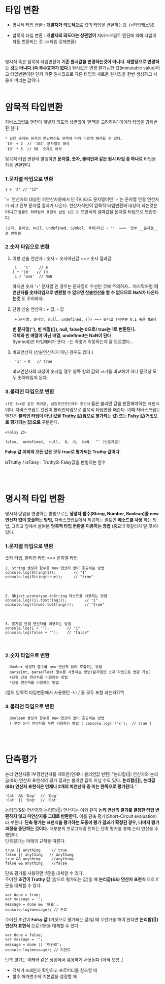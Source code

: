 타입 변환
===================

- 명시적 타입 변환 : __개발자가 의도적으로__ 값의 타입을 변환하는것. (=타입캐스팅)

- 암묵적 타입 변환 : __개발자의 의도아는 상관없이__ 자바스크립트 엔진에 의해 타입이 자동 변환되는 것. (=타입 강제변환)
<br/>

명시적 혹은 암묵적 타입변환이 __기존 원시값을 변경하는것이 아니다. 재할당으로 변경하는 것도 아니다.(즉 부수효과가 없다.)__ 원시값은 변경 불가능한 값(immutable value)이고 타입변환이란 단지 기존 원시값으로 다른 타입의 새로운 원시값을 한번 생성하고 사용후 버리는 값이다.
<br/>
<br/>

# 암묵적 타입변환

자바스크립트 엔진이 개발자 의도와 상관없이 '문맥을 고려하여' 데이터 타입을 강제변환 한다.

    * 같은 숫자와 문자의 만남이어도 문맥에 따라 다르게 해석될 수 있다.   
    '10' + 2  // '102' 문자열로 해석   
    '10' * 5  // 50  숫자로 해석   

암묵적 타입 변환이 발생하면 __문자열, 숫자, 불리언과 같은 원시 타입 중 하나로__ 타입을 자동 변환한다.
<br/>

### 1.문자열 타입으로 변환

    1 + '2' // "12"

'+' 연산자의 대상인 피연산자중에서 단 하나라도 문자열이면 '+'는 문자열 연결 연산자가 되고 전부 문자열 결과가 나온다.
연산자식만이 암묵적 타입변환의 대상이 되는것은 아니고 `템플릿 리터럴의 표현식 삽입 ${}` 도 표현식의 결과값을 문자열 타입으로 변환한다.

    (숫자, 불리언, null, undefined, Symbol, 객체)타입 + ''  ==>  전부 __문자열__ 로 변환됌

### 2.숫자 타입으로 변환

1. 이항 산술 연산자 : 숫자 + 숫자아닌값  ==> 숫자 결과값

        1 - '1'    // 0
       1 * '10'   // 10
        1 / 'one'  // NaN

    하지만 숫자 '+' 문자열 인 경우는 문자열이 우선인 것에 주의하자...
    마지막처럼 __피연산자를 숫자타입으로 변환할 수 없으면 산술연산을 할 수 없으므로 NaN가 나온다는것__ 도 주의하자.

2. 단항 산술 연산자 :  + 값, - 값

        +(문자열, 불리언, null, undefined, {}) ==> 숫자값 (대부분 0,1 혹은 NaN)

    __빈 문자열(‘’), 빈 배열([]), null, false는 0으로/ true는 1로 변환된다.__    
    __객체와 빈 배열이 아닌 배열, undefined는 NaN이 된다__    
    Symbol()은 타입에러가 뜬다. -는 어떻게 작동하는지 잘 모르겠다...

3. 비교연산자 (산술연산자가 아닌 경우도 있다.)

        '1' > 0   // true

    비교연산자의 대상이 숫자일 경우 양쪽 항의 값의 크기를 비교해야 하니 문맥상 모두 숫자타입이 된다.

### 3.불리언 타입으로 변환
`if문 for문 같은 제어문, 삼항조건연산자의 조건식` 들은 불리언 값을 반환해야하는 표현식이다. 자바스크립트 엔진이 불리언타입으로 암묵적 타입변환 해준다.
이때 자바스크립트 엔진은 __불리언 타입이 아닌 값을 Truthy 값(참으로 평가되는 값) 또는 Falsy 값(거짓으로 평가되는 값)으로__ 구분한다.

    <Falsy 값>   

    false,  undefined,  null,  0, -0,  NaN,  ’’ (빈문자열)

__Falsy 값 이외의 모든 값은 모두 true로 평가되는 Truthy 값이다.__

isTruthy / isFalsy  :  Truthy와 Falsy값을 판별하는 함수

<br/>
<br/>

# 명시적 타입 변환
명시적 탕입을 변경하는 방법으로는 __생성자 함수(String, Number, Boolean)를 new 연산자 없이 호출하는 방법,__ 자바스크립트에서 제공하는 빌트인 __메소드를 사용__ 하는 방법, 그리고 앞에서 살펴본 __암묵적 타입 변환을 이용하는 방법__ (중요!!! 헷갈리지 말 것)이 있다.

### 1.문자열 타입으로 변환
숫자 타입, 불리언 타입  ==>  문자열 타입

    1. String 생성자 함수를 new 연산자 없이 호출하는 방법   
    console.log(String(1));        // "1"   
    console.log(String(true));     // "true"   
<br/>

    2. Object.prototype.toString 메소드를 사용하는 방법   
    console.log((1).toString());        // "1"   
    console.log((true).toString());     // "true"   
<br/>

    3. 문자열 연결 연산자를 이용하는 방법   
    console.log(1 + '');        // "1"   
    console.log(false + '');    // "false"   
<br/>

### 2.숫자 타입으로 변환
 
      Number 생성자 함수를 new 연산자 없이 호출하는 방법    
      parseInt, parseFloat 함수를 사용하는 방법(문자열만 숫자 타입으로 변환 가능)   
      +단항 산술 연산자를 이용하는 방법   
      *산술 연산자를 이용하는 방법   

(앞의 암묵적 타입변환에서 사용했던 -나 / 들 모두 포함 되는지???)

### 3.불리언 타입으로 변환
      Boolean 생성자 함수를 new 연산자 없이 호출하는 방법   
      ! 부정 논리 연산자를 두번 사용하는 방법 ( console.log(!!'x');  // true ) 

<br/>
<br/>

# 단축평가

논리 연산자중 !부정연산자를 제외한(언제나 불리언값 반환) “논리합(||) 연산자와 논리곱(&&) 연산자 표현식의 평가 결과는 불리언 값이 아닐 수도 있다. __논리합(||), 논리곱(&&) 연산자 표현식은 언제나 2개의 피연산자 중 어는 한쪽으로 평가된다.__”

    'Cat' && 'Dog'  // 'Dog'   
    'Cat' || 'Dog'  // 'Cat'

논리곱(&&) 연산자와 논리합(||) 연산자는 이와 같이 __논리 연산의 결과를 결정한 타입 변환하지 않고 피연산자를 그대로 반환한다.__ 이를 단축 평가(Short-Circuit evaluation)라 부른다. __단축 평가는 표현식을 평가하는 도중에 평가 결과가 확정된 경우, 나머지 평가 과정을 중단하는 것이다.__ 대부분의 프로그래밍 언어는 단축 평가를 통해 논리 연산을 수행한다.   
단축평가는 아래의 규칙을 따른다.

    true || anything	 // true
    false || anything 	// anything
    true && anything	 //anything
    false && anything	 //false

단축 평가를 사용하면 if문을 대체할 수 있다.    
주어진 __조건이 Truthy 값__ (참으로 평가되는 값)일 때 __논리곱(&&) 연산자 표현식__ 으로 if문을 대체할 수 있다.
  
    var done = true;
    var message = '';
    message = done && '완료';
    console.log(message); // 완료

주어진 조건이 __Falsy 값__ (거짓으로 평가되는 값)일 때 무언가를 해야 한다면 __논리합(||) 연산자 표현식__ 으로 if문을 대체할 수 있다.

    var done = false;
    var message = '';
    message = done || '미완료';
    console.log(message); // 미완료

단축 평가는 아래와 같은 상황에서 유용하게 사용된다 (아직 모름..)

- 객체가 null인지 확인하고 프로퍼티를 참조할 때
- 함수 매개변수에 기본값을 설정할 때